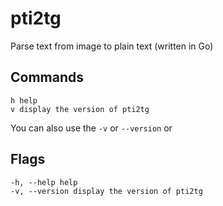 # pti2tg

Parse text from image to plain text (written in Go)

## Commands

```
h help 
v display the version of pti2tg
```

You can also use the `-v` or `--version` or

## Flags

```
-h, --help help 
-v, --version display the version of pti2tg
```
